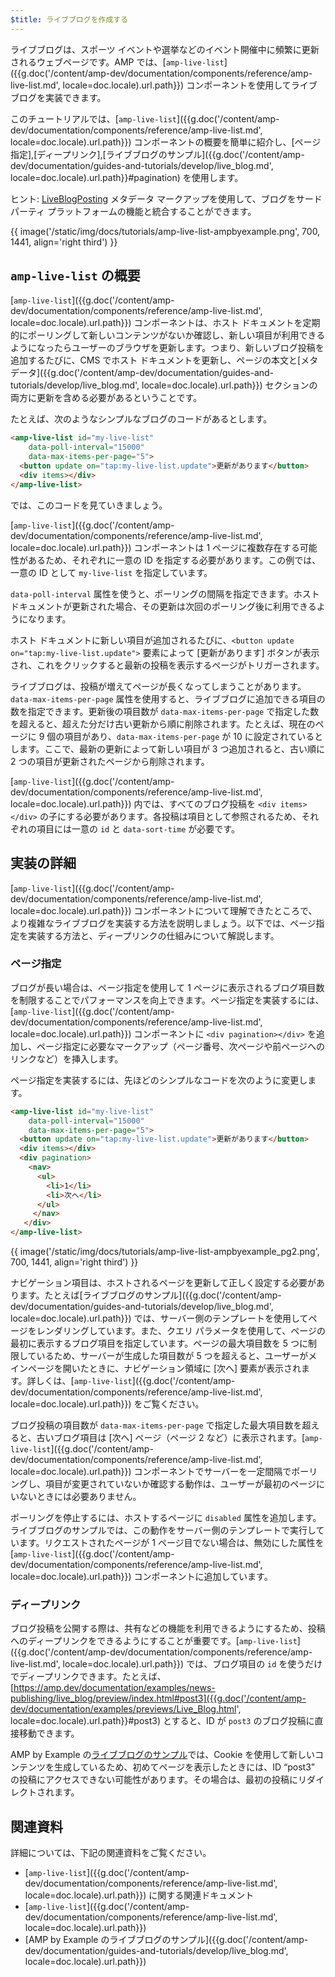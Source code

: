 ```yaml
---
$title: ライブブログを作成する
---
```


ライブブログは、スポーツ イベントや選挙などのイベント開催中に頻繁に更新されるウェブページです。AMP では、[`amp-live-list`]({{g.doc('/content/amp-dev/documentation/components/reference/amp-live-list.md', locale=doc.locale).url.path}}) コンポーネントを使用してライブブログを実装できます。

このチュートリアルでは、[`amp-live-list`]({{g.doc('/content/amp-dev/documentation/components/reference/amp-live-list.md', locale=doc.locale).url.path}}) コンポーネントの概要を簡単に紹介し、[ページ指定],[ディープリンク],[ライブブログのサンプル]({{g.doc('/content/amp-dev/documentation/guides-and-tutorials/develop/live_blog.md', locale=doc.locale).url.path}}#pagination) を使用します。

ヒント: [LiveBlogPosting](http://schema.org/LiveBlogPosting) メタデータ マークアップを使用して、ブログをサードパーティ プラットフォームの機能と統合することができます。

{{ image('/static/img/docs/tutorials/amp-live-list-ampbyexample.png', 700, 1441, align='right third') }}

## `amp-live-list` の概要

[`amp-live-list`]({{g.doc('/content/amp-dev/documentation/components/reference/amp-live-list.md', locale=doc.locale).url.path}}) コンポーネントは、ホスト ドキュメントを定期的にポーリングして新しいコンテンツがないか確認し、新しい項目が利用できるようになったらユーザーのブラウザを更新します。つまり、新しいブログ投稿を追加するたびに、CMS でホスト ドキュメントを更新し、ページの本文と[メタデータ]({{g.doc('/content/amp-dev/documentation/guides-and-tutorials/develop/live_blog.md', locale=doc.locale).url.path}}) セクションの両方に更新を含める必要があるということです。

たとえば、次のようなシンプルなブログのコードがあるとします。

```html
<amp-live-list id="my-live-list"
    data-poll-interval="15000"
    data-max-items-per-page="5">
  <button update on="tap:my-live-list.update">更新があります</button>
  <div items></div>
</amp-live-list>
```

では、このコードを見ていきましょう。

[`amp-live-list`]({{g.doc('/content/amp-dev/documentation/components/reference/amp-live-list.md', locale=doc.locale).url.path}}) コンポーネントは 1 ページに複数存在する可能性があるため、それぞれに一意の ID を指定する必要があります。この例では、一意の ID として `my-live-list` を指定しています。

`data-poll-interval` 属性を使うと、ポーリングの間隔を指定できます。ホスト ドキュメントが更新された場合、その更新は次回のポーリング後に利用できるようになります。

ホスト ドキュメントに新しい項目が追加されるたびに、`<button update on="tap:my-live-list.update">` 要素によって [更新があります] ボタンが表示され、これをクリックすると最新の投稿を表示するページがトリガーされます。

ライブブログは、投稿が増えてページが長くなってしまうことがあります。`data-max-items-per-page` 属性を使用すると、ライブブログに追加できる項目の数を指定できます。更新後の項目数が `data-max-items-per-page` で指定した数を超えると、超えた分だけ古い更新から順に削除されます。たとえば、現在のページに 9 個の項目があり、`data-max-items-per-page` が 10 に設定されているとします。ここで、最新の更新によって新しい項目が 3 つ追加されると、古い順に 2 つの項目が更新されたページから削除されます。

[`amp-live-list`]({{g.doc('/content/amp-dev/documentation/components/reference/amp-live-list.md', locale=doc.locale).url.path}}) 内では、すべてのブログ投稿を `<div items></div>` の子にする必要があります。各投稿は項目として参照されるため、それぞれの項目には一意の `id` と `data-sort-time` が必要です。

## 実装の詳細

[`amp-live-list`]({{g.doc('/content/amp-dev/documentation/components/reference/amp-live-list.md', locale=doc.locale).url.path}}) コンポーネントについて理解できたところで、より複雑なライブブログを実装する方法を説明しましょう。以下では、ページ指定を実装する方法と、ディープリンクの仕組みについて解説します。

### ページ指定

ブログが長い場合は、ページ指定を使用して 1 ページに表示されるブログ項目数を制限することでパフォーマンスを向上できます。ページ指定を実装するには、[`amp-live-list`]({{g.doc('/content/amp-dev/documentation/components/reference/amp-live-list.md', locale=doc.locale).url.path}}) コンポーネントに `<div pagination></div>` を追加し、ページ指定に必要なマークアップ（ページ番号、次ページや前ページへのリンクなど）を挿入します。

ページ指定を実装するには、先ほどのシンプルなコードを次のように変更します。

```html
<amp-live-list id="my-live-list"
    data-poll-interval="15000"
    data-max-items-per-page="5">
  <button update on="tap:my-live-list.update">更新があります</button>
  <div items></div>
  <div pagination>
    <nav>
      <ul>
        <li>1</li>
        <li>次へ</li>
      </ul>
     </nav>
   </div>
</amp-live-list>
```

{{ image('/static/img/docs/tutorials/amp-live-list-ampbyexample_pg2.png', 700, 1441, align='right third') }}

ナビゲーション項目は、ホストされるページを更新して正しく設定する必要があります。たとえば[ライブブログのサンプル]({{g.doc('/content/amp-dev/documentation/guides-and-tutorials/develop/live_blog.md', locale=doc.locale).url.path}}) では、サーバー側のテンプレートを使用してページをレンダリングしています。また、クエリ パラメータを使用して、ページの最初に表示するブログ項目を指定しています。ページの最大項目数を 5 つに制限しているため、サーバーが生成した項目数が 5 つを超えると、ユーザーがメインページを開いたときに、ナビゲーション領域に [次へ] 要素が表示されます。詳しくは、[`amp-live-list`]({{g.doc('/content/amp-dev/documentation/components/reference/amp-live-list.md', locale=doc.locale).url.path}}) をご覧ください。

ブログ投稿の項目数が `data-max-items-per-page` で指定した最大項目数を超えると、古いブログ項目は [次へ] ページ（ページ 2 など）に表示されます。[`amp-live-list`]({{g.doc('/content/amp-dev/documentation/components/reference/amp-live-list.md', locale=doc.locale).url.path}}) コンポーネントでサーバーを一定間隔でポーリングし、項目が変更されていないか確認する動作は、ユーザーが最初のページにいないときには必要ありません。

ポーリングを停止するには、ホストするページに `disabled` 属性を追加します。ライブブログのサンプルでは、この動作をサーバー側のテンプレートで実行しています。リクエストされたページが 1 ページ目でない場合は、無効にした属性を [`amp-live-list`]({{g.doc('/content/amp-dev/documentation/components/reference/amp-live-list.md', locale=doc.locale).url.path}}) コンポーネントに追加しています。

### ディープリンク

ブログ投稿を公開する際は、共有などの機能を利用できるようにするため、投稿へのディープリンクをできるようにすることが重要です。[`amp-live-list`]({{g.doc('/content/amp-dev/documentation/components/reference/amp-live-list.md', locale=doc.locale).url.path}}) では、ブログ項目の `id` を使うだけでディープリンクできます。たとえば、[https://amp.dev/documentation/examples/news-publishing/live_blog/preview/index.html#post3]({{g.doc('/content/amp-dev/documentation/examples/previews/Live_Blog.html', locale=doc.locale).url.path}}#post3) とすると、ID が `post3` のブログ投稿に直接移動できます。

AMP by Example の[ライブブログのサンプル](https://www.ampbyexample.com/samples_templates/live_blog/)では、Cookie を使用して新しいコンテンツを生成しているため、初めてページを表示したときには、ID “post3” の投稿にアクセスできない可能性があります。その場合は、最初の投稿にリダイレクトされます。

## 関連資料

詳細については、下記の関連資料をご覧ください。

- [`amp-live-list`]({{g.doc('/content/amp-dev/documentation/components/reference/amp-live-list.md', locale=doc.locale).url.path}}) に関する関連ドキュメント
- [`amp-live-list`]({{g.doc('/content/amp-dev/documentation/components/reference/amp-live-list.md', locale=doc.locale).url.path}})
- [AMP by Example のライブブログのサンプル]({{g.doc('/content/amp-dev/documentation/guides-and-tutorials/develop/live_blog.md', locale=doc.locale).url.path}})
